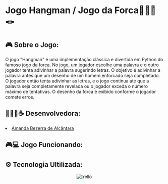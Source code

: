 # Jogo Hangman / Jogo da Forca🧍🏻‍♂🪢
**<h2>🎮 Sobre o Jogo:</h2>**

O jogo "Hangman" é uma implementação clássica e divertida em Python do famoso jogo da forca. No jogo, um jogador escolhe uma palavra e o outro jogador tenta adivinhar a palavra sugerindo letras. O objetivo é adivinhar a palavra antes que um desenho de um homem enforcado seja completado.
O jogador então tenta adivinhar as letras, e o jogo continua até que a palavra seja completamente revelada ou o jogador exceda o número máximo de tentativas. O desenho da forca é exibido conforme o jogador comete erros.

**<h2>👩🏻‍💻☕ Desenvolvedora:</h2>**
<li>
  <a href="https://github.com/amandaalbez">Amanda Bezerra de Alcântara</a><br>
</li>

**<h2>🎮💻 Jogo Funcionando:</h2>**


**<h2>⚙ Tecnologia Ultilizada:</h2>**
<div align="center">
<img src="https://img.shields.io/badge/PYTHON-20232A?style=for-the-badge&logo=python&logoColor=blue" title="trello" alt="trello"/>&nbsp;
</div>
